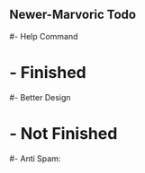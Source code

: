 ## Newer-Marvoric Todo


#- Help Command
# - Finished


#- Better Design
# - Not Finished


#- Anti Spam: 
